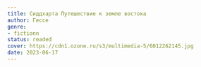 ```yaml
---
title: Сиддхарта Путешествие к земле востока
author: Гессе
genre:
- fictionn
status: readed
cover: https://cdn1.ozone.ru/s3/multimedia-5/6012262145.jpg
date: 2023-06-17
---
```


